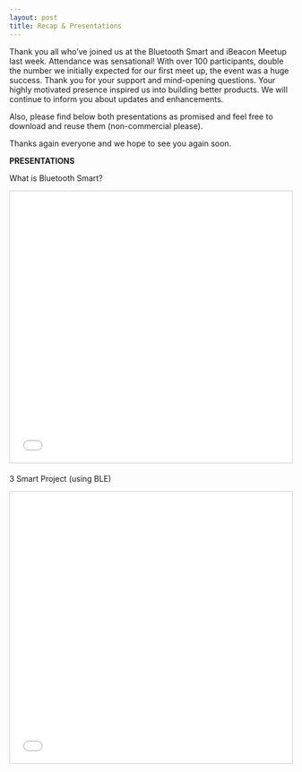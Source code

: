 ```yaml
---
layout: post
title: Recap & Presentations
---
```

Thank you all who’ve joined us at the Bluetooth Smart and iBeacon Meetup last week. Attendance was sensational! With over 100 participants, double the number we initially expected for our first meet up, the event was a huge success. Thank you for your support and mind-opening questions. Your highly motivated presence inspired us into building better products. We will continue to inform you about updates and enhancements.

Also, please find below both presentations as promised and feel free to download and reuse them (non-commercial please).

Thanks again everyone and we hope to see you again soon.


**PRESENTATIONS**

What is Bluetooth Smart?

<iframe src="//www.slideshare.net/slideshow/embed_code/44398252" width="595" height="485" frameborder="0" marginwidth="0" marginheight="0" scrolling="no" style="border:1px solid #CCC; border-width:1px; margin-bottom:5px; max-width: 100%;" allowfullscreen> </iframe>

3 Smart Project (using BLE)

<iframe src="//www.slideshare.net/slideshow/embed_code/44398667" width="595" height="485" frameborder="0" marginwidth="0" marginheight="0" scrolling="no" style="border:1px solid #CCC; border-width:1px; margin-bottom:5px; max-width: 100%;" allowfullscreen> </iframe>

